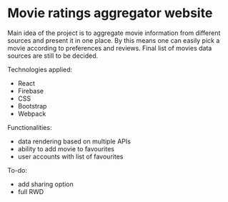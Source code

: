 # Movie ratings aggregator website

Main idea of the project is to aggregate movie information from different sources and present it in one place. By this means one can easily pick a movie according to preferences and reviews. Final list of movies data sources are still to be decided.  

Technologies applied:
- React
- Firebase
- CSS
- Bootstrap
- Webpack

Functionalities:
- data rendering based on multiple APIs
- ability to add movie to favourites
- user accounts with list of favourites

To-do:
- add sharing option
- full RWD

